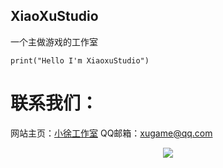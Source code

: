 ## XiaoXuStudio

一个主做游戏的工作室

```
print("Hello I'm XiaoxuStudio")
```

# 联系我们：

网站主页：[小徐工作室](https://www.xiaoxustudio.top)
QQ邮箱：xugame@qq.com

<div align="center"> <img src="https://github-readme-streak-stats.herokuapp.com/?user=xiaoxustudio" /> </div>
